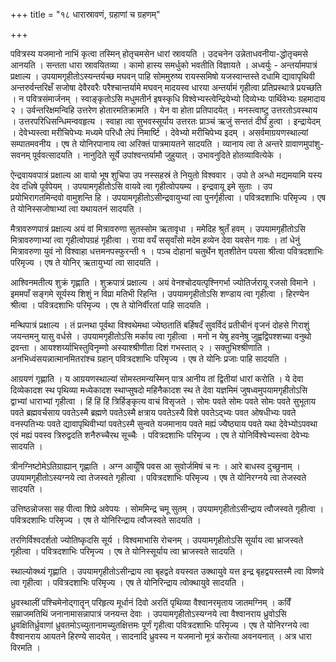 +++
title = "१८ धारास्रावणं, ग्रहाणां च ग्रहणम्"

+++

पवित्रस्य यजमानो नाभिं कृत्वा तस्मिन् होतृचमसेन धारां स्रावयति । उदचनेन उन्नेताधवनीया-द्धोतृचमसे आनयति । सन्तता धारा स्रावयितव्या । कामो हास्य समर्धुको भवतीति विज्ञायते । अध्वर्युः - अन्तर्यामपात्रं प्रक्षाल्य । उपयामगृहीतोऽस्यन्तर्यच्छ मघवन् पाहि सोममुरुष्य रायस्समिषो यजस्वान्तस्ते दधामि द्यावापृथिवी अन्तरुर्वन्तरिक्षँ सजोषा देवैरवरैः परैश्चान्तर्यामे मघवन् मादयस्व धारया अन्तर्यामं गृहीत्वा प्रतिप्रस्थात्रे प्रयच्छति । न पवित्रसंमार्जनम् । स्वाङ्कृतोऽसि मधुमतीर्न इषस्कृधि विश्वेभ्यस्त्वेन्द्रियेभ्यो दिव्येभ्यः पार्थिवेभ्यः ग्रहमादाय २ । उर्वन्तरिक्षमन्विहि उत्तरेण होतारमतिक्रामति । येन वा होता प्रतिपादयेत् । मनस्त्वाष्टु उत्तरतोऽवस्थाय । उत्तरपरिधिसन्धिमन्ववहृत्य । स्वाहा त्वा सुभवस्सूर्याय उत्तरतः प्राञ्चं ऋजुं सन्ततं दीर्घं हुत्वा । इन्द्रायेदम् । देवेभ्यस्त्वा मरीचिपेभ्यः मध्यमे परिधौ लेपं निमार्ष्टि । देवेभ्यो मरीचिपेभ्य इदम् । असर्वमाग्रयणस्थाल्यां सम्पातमवनीय । एष ते योनिरपानाय त्वा अरिक्तं पात्रमायतने सादयति । व्यानाय त्वा ते अन्तरे ग्रावाणमुपांशु-सवनम् पूर्ववत्सादयति । नानुदिते सूर्ये उपांश्वन्तर्यामौ जुहुयात् । उभावनुदिते होतव्यावित्येके ।

ऐन्द्रवायवपात्रं प्रक्षाल्य आ वायो भूष शुचिपा उप नस्सहस्रं ते नियुतो विश्ववार । उपो ते अन्धो मद्यमयामि यस्य देव दधिषे पूर्वपेयम् । उपयामगृहीतोऽसि वायवे त्वा गृहीत्वोपयम्य । इन्द्रवायू इमे सुताः । उप प्रयोभिरागतमिन्दवो वामुशन्ति हि । उपयामगृहीतोऽसीन्द्रवायुभ्यां त्वा पुनर्गृहीत्वा । पवित्रदशाभिः परिमृज्य । एष ते योनिस्सजोषाभ्यां त्वा यथायतनं सादयति ।

मैत्रावरुणपात्रं प्रक्षाल्य अयं वां मित्रावरुणा सुतस्सोम ऋतावृधा । ममेदिह श्रुतँ हवम् । उपयामगृहीतोऽसि मित्रावरुणाभ्यां त्वा गृहीत्वोपग्रहं गृहीत्वा । राया वयँ ससृवाँसो मदेम हव्येन देवा यवसेन गावः । तां धेनुं मित्रावरुणा युवं नो विश्वाहा धत्तमनपस्फुरन्ती १ । पञ्च दोहानां चतुर्थेन शृतशीतेन पयसा श्रीत्वा पवित्रदशाभिः परिमृज्य । एष ते योनिर् ऋतायुभ्यां त्वा सादयति ।

आश्विनमतीत्य शुक्रं गृह्णाति । शुक्रपात्रं प्रक्षाल्य । अयं वेनश्चोदयत्पृश्निगर्भा ज्योतिर्जरायू रजसो विमाने । इममपाँ सङ्गमे सूर्यस्य शिशुं न विप्रा मतिभी रिहन्ति । उपयामगृहीतोऽसि शण्डाय त्वा गृहीत्वा । हिरण्येन श्रीत्वा । पवित्रदशाभिः परिमृज्य । एष ते योनिर्वीरतां पाहि सादयति ।

मन्थिपात्रं प्रक्षाल्य । तं प्रत्नथा पूर्वथा विश्वथेमथा ज्येष्ठतातिं बर्हिषदँ सुवर्विदं प्रतीचीनं वृजनं दोहसे गिराशुं जयन्तमनु यासु वर्धसे । उपयामगृहीतोऽसि मर्काय त्वा गृहीत्वा । मनो न येषु हवनेषु जुह्वद्विपश्शच्या वनुथो द्रवन्ता । आयश्शर्य्याभिस्तुविनृम्णो अस्याश्श्रीणीता दिशं गभस्तात् २ । सक्तुभिश्श्रीणाति । अनभिध्वंसयन्नात्मानमितरांश्च ग्रहान् पवित्रदशाभिः परिमृज्य । एष ते योनिः प्रजाः पाहि सादयति ।

आग्रयणं गृह्णाति । य आग्रयणस्थाल्यां सोमस्तमन्यस्मिन् पात्र आनीय तां द्वितीयां धारां करोति । ये देवा दिव्येकादश स्थ पृथिव्या मध्येकादश स्थाप्सुषदो महिनैकादश स्थ ते देवा यज्ञमिमं जुषध्वमुपयामगृहीतोऽसि द्वाभ्यां धाराभ्यां गृहीत्वा । हिं हिं हिं त्रिर्हिङ्कृत्य वाचं विसृजते । सोमः पवते सोमः पवते सोमः पवते सुभूताय पवते ब्रह्मवर्चसाय पवतेऽस्मै ब्रह्मणे पवतेऽस्मै क्षत्राय पवतेऽस्यै विशे पवतेऽद्भ्यः पवत ओषधीभ्यः पवते वनस्पतिभ्यः पवते द्यावापृथिवीभ्यां पवतेऽस्मै सुन्वते यजमानाय पवते मह्यं ज्यैष्ठ्याय पवते यथा देवेभ्योऽपवथा एवं मह्यं पवस्व त्रिरुद्वदति शनैरुच्चैरथ सूच्चैः । पवित्रदशाभिः परिमृज्य । एष ते योनिर्विश्वेभ्यस्त्वा देवेभ्यः सादयति ।

त्रीनग्निष्टोमेऽतिग्राह्यान् गृह्णाति । अग्न आयूँषि पवस आ सुवोर्जमिषं च नः । आरे बाधस्व दुच्छुनाम् । उपयामगृहीतोऽस्यग्नये त्वा तेजस्वते गृहीत्वा । पवित्रदशाभिः परिमृज्य । एष ते योनिरग्नये त्वा तेजस्वते सादयति ।

उत्तिष्ठन्नोजसा सह पीत्वा शिप्रे अवेपयः । सोममिन्द्र चमू सुतम् । उपयामगृहीतोऽसीन्द्राय त्वौजस्वते गृहीत्वा । पवित्रदशाभिः परिमृज्य । एष ते योनिरिन्द्राय त्वौजस्वते सादयति ।

तरणिर्विश्वदर्शतो ज्योतिष्कृदसि सूर्य । विश्वमाभासि रोचनम् । उपयामगृहीतोऽसि सूर्याय त्वा भ्राजस्वते गृहीत्वा । पवित्रदशाभिः परिमृज्य । एष ते योनिस्सूर्याय त्वा भ्राजस्वते सादयति ।

स्थाल्योक्थ्यं गृह्णाति । उपयामगृहीतोऽसीन्द्राय त्वा बृहद्वते वयस्वत उक्थायुवे यत्त इन्द्र बृहद्वयस्तस्मै त्वा विष्णवे त्वा गृहीत्वा । पवित्रदशाभिः परिमृज्य । एष ते योनिरिन्द्राय त्वोक्थायुवे सादयति ।

ध्रुवस्थालीं पश्चिमेनोद्गातॄन् परिहृत्य मूर्धानं दिवो अरतिं पृथिव्या वैश्वानरमृताय जातमग्निम् । कविँ सम्राजमतिथिं जनानामासन्नापात्रं जनयन्त देवाः । उपयामगृहीतोऽस्यग्नये त्वा वैश्वानराय ध्रुवोऽसि ध्रुवक्षितिर्ध्रुवाणां ध्रुवतमोऽच्युतानामच्युतक्षित्तमः पूर्णं गृहीत्वा पवित्रदशाभिः परिमृज्य । एष ते योनिरग्नये त्वा वैश्वानराय आयतने हिरण्ये सादयेत् । सादनादि ध्रुवस्य न यजमानो मूत्रं करोत्या अवनयनात् । अत्र धारा विरमति ।
